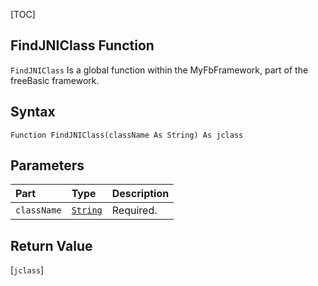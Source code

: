 [TOC]
## FindJNIClass Function

`FindJNIClass` Is a global function within the MyFbFramework, part of the freeBasic framework.
## Syntax

```freeBasic
Function FindJNIClass(className As String) As jclass
```

## Parameters

|Part|Type|Description|
| :------------ | :------------ | :------------ |
|`className`|[`String`]("https://www.freebasic.net/wiki/KeyPgString")|Required.|

## Return Value
[`jclass`]

